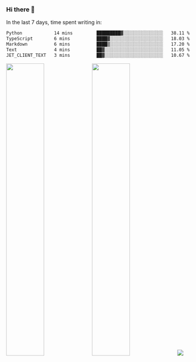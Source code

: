 ### Hi there 👋

In the last 7 days, time spent writing in:

<!--START_SECTION:waka-->

```txt
Python            14 mins         █████████▓░░░░░░░░░░░░░░░   38.11 %
TypeScript        6 mins          ████▓░░░░░░░░░░░░░░░░░░░░   18.03 %
Markdown          6 mins          ████▒░░░░░░░░░░░░░░░░░░░░   17.20 %
Text              4 mins          ██▓░░░░░░░░░░░░░░░░░░░░░░   11.05 %
JET_CLIENT_TEXT   3 mins          ██▓░░░░░░░░░░░░░░░░░░░░░░   10.67 %
```

<!--END_SECTION:waka-->

<img src="https://wakatime.com/share/@jimtje/5d0c92de-08f8-4a72-8f2f-6a9693d1e318.svg" width=45% height=45%> <img src="https://wakatime.com/share/@jimtje/501498ae-bda5-4da7-a89d-b40bcdd5556d.svg" width=45% height=45%>
![](https://hit.yhype.me/github/profile?user_id=43537315)

